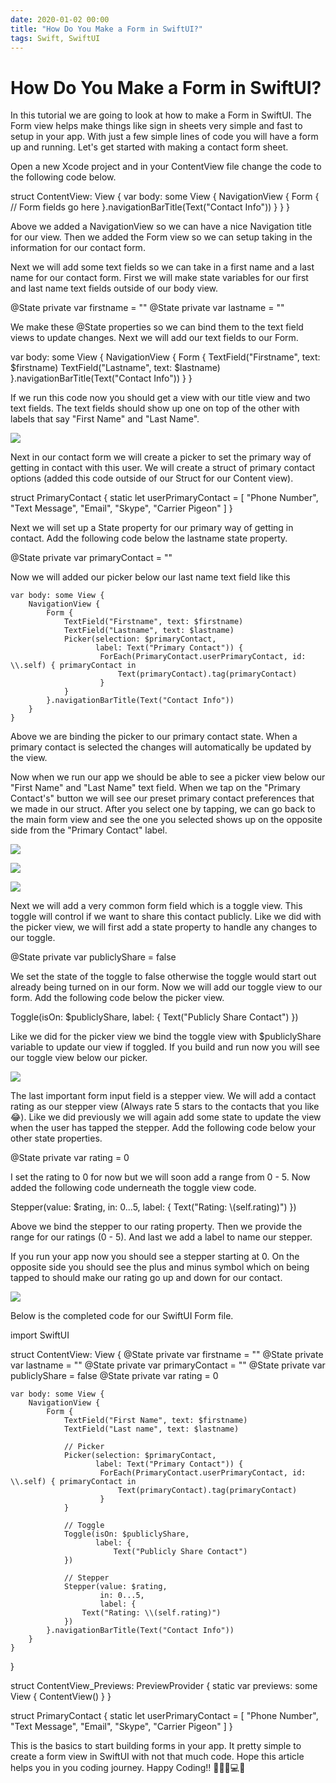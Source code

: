 ```yaml
---
date: 2020-01-02 00:00
title: "How Do You Make a Form in SwiftUI?"
tags: Swift, SwiftUI
---
```

# How Do You Make a Form in SwiftUI?

In this tutorial we are going to look at how to make a Form in SwiftUI. The Form view helps make things like sign in sheets very simple and fast to setup in your app. With just a few simple lines of code you will have a form up and running. Let's get started with making a contact form sheet.

Open a new Xcode project and in your ContentView file change the code to the following code below.

struct ContentView: View {
    var body: some View {
        NavigationView {
            Form {
                // Form fields go here
            }.navigationBarTitle(Text("Contact Info"))
        }
    }
}

Above we added a NavigationView so we can have a nice Navigation title for our view. Then we added the Form view so we can setup taking in the information for our contact form.

Next we will add some text fields so we can take in a first name and a last name for our contact form. First we will make state variables for our first and last name text fields outside of our body view.

@State private var firstname = ""
@State private var lastname = ""

We make these @State properties so we can bind them to the text field views to update changes. Next we will add our text fields to our Form.

var body: some View {
    NavigationView {
        Form {
            TextField("Firstname", text: $firstname)
            TextField("Lastname", text: $lastname)
        }.navigationBarTitle(Text("Contact Info"))
    }
}

If we run this code now you should get a view with our title view and two text fields. The text fields should show up one on top of the other with labels that say "First Name" and "Last Name".

![](https://swifttom.com/wp-content/uploads/2020/01/simulator-screen-shot-iphone-11-pro-max-2020-01-01-at-19.59.27.png?w=473)

Next in our contact form we will create a picker to set the primary way of getting in contact with this user. We will create a struct of primary contact options (added this code outside of our Struct for our Content view).

struct PrimaryContact {
    static let userPrimaryContact = \[
        "Phone Number",
        "Text Message",
        "Email",
        "Skype",
        "Carrier Pigeon"
    \]
}

Next we will set up a State property for our primary way of getting in contact. Add the following code below the lastname state property.

@State private var primaryContact = ""

Now we will added our picker below our last name text field like this

    var body: some View {
        NavigationView {
            Form {
                TextField("Firstname", text: $firstname)
                TextField("Lastname", text: $lastname)
                Picker(selection: $primaryContact,
                       label: Text("Primary Contact")) {
                        ForEach(PrimaryContact.userPrimaryContact, id: \\.self) { primaryContact in
                            Text(primaryContact).tag(primaryContact)
                        }
                }
            }.navigationBarTitle(Text("Contact Info"))
        }
    }

Above we are binding the picker to our primary contact state. When a primary contact is selected the changes will automatically be updated by the view.

Now when we run our app we should be able to see a picker view below our "First Name" and "Last Name" text field. When we tap on the "Primary Contact's" button we will see our preset primary contact preferences that we made in our struct. After you select one by tapping, we can go back to the main form view and see the one you selected shows up on the opposite side from the "Primary Contact" label.

![](https://swifttom.com/wp-content/uploads/2020/01/simulator-screen-shot-iphone-11-pro-max-2020-01-01-at-20.01.57-2.png?w=473)

![](https://swifttom.com/wp-content/uploads/2020/01/simulator-screen-shot-iphone-11-pro-max-2020-01-01-at-20.02.01-1.png?w=473)

![](https://swifttom.com/wp-content/uploads/2020/01/simulator-screen-shot-iphone-11-pro-max-2020-01-01-at-20.02.56-1.png?w=473)

Next we will add a very common form field which is a toggle view. This toggle will control if we want to share this contact publicly. Like we did with the picker view, we will first add a state property to handle any changes to our toggle.

@State private var publiclyShare = false

We set the state of the toggle to false otherwise the toggle would start out already being turned on in our form. Now we will add our toggle view to our form. Add the following code below the picker view.

Toggle(isOn: $publiclyShare,
       label: {
           Text("Publicly Share Contact")
})

Like we did for the picker view we bind the toggle view with $publiclyShare variable to update our view if toggled. If you build and run now you will see our toggle view below our picker.

![](https://swifttom.com/wp-content/uploads/2020/01/simulator-screen-shot-iphone-11-pro-max-2020-01-01-at-20.04.01-1.png?w=473)

The last important form input field is a stepper view. We will add a contact rating as our stepper view (Always rate 5 stars to the contacts that you like 😂). Like we did previously we will again add some state to update the view when the user has tapped the stepper. Add the following code below your other state properties.

@State private var rating = 0

I set the rating to 0 for now but we will soon add a range from 0 - 5. Now added the following code underneath the toggle view code.

Stepper(value: $rating, 
        in: 0...5, 
        label: {
    Text("Rating: \\(self.rating)")
})

Above we bind the stepper to our rating property. Then we provide the range for our ratings (0 - 5). And last we add a label to name our stepper.

If you run your app now you should see a stepper starting at 0. On the opposite side you should see the plus and minus symbol which on being tapped to should make our rating go up and down for our contact.

![](https://swifttom.com/wp-content/uploads/2020/01/simulator-screen-shot-iphone-11-pro-max-2020-01-01-at-20.05.38-1.png?w=473)

Below is the completed code for our SwiftUI Form file.

import SwiftUI

struct ContentView: View {
    @State private var firstname = ""
    @State private var lastname = ""
    @State private var primaryContact = ""
    @State private var publiclyShare = false
    @State private var rating = 0
    
    var body: some View {
        NavigationView {
            Form {
                TextField("First Name", text: $firstname)
                TextField("Last name", text: $lastname)
                
                // Picker
                Picker(selection: $primaryContact,
                       label: Text("Primary Contact")) {
                        ForEach(PrimaryContact.userPrimaryContact, id: \\.self) { primaryContact in
                            Text(primaryContact).tag(primaryContact)
                        }
                }
                
                // Toggle
                Toggle(isOn: $publiclyShare,
                       label: {
                           Text("Publicly Share Contact")
                })
                
                // Stepper
                Stepper(value: $rating,
                        in: 0...5,
                        label: {
                    Text("Rating: \\(self.rating)")
                })
            }.navigationBarTitle(Text("Contact Info"))
        }
    }
}

struct ContentView\_Previews: PreviewProvider {
    static var previews: some View {
        ContentView()
    }
}

struct PrimaryContact {
    static let userPrimaryContact = \[
        "Phone Number",
        "Text Message",
        "Email",
        "Skype",
        "Carrier Pigeon"
    \]
}

This is the basics to start building forms in your app. It pretty simple to create a form view in SwiftUI with not that much code. Hope this article helps you in you coding journey. Happy Coding!! 👨🏻‍💻💻📱
